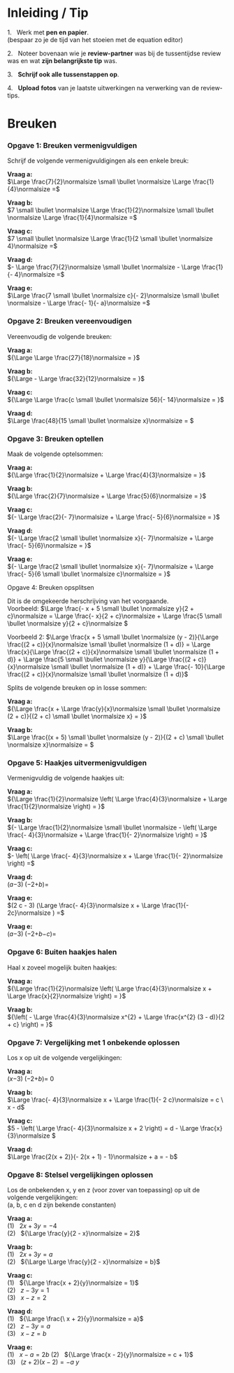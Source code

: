 # Inleiding / Tip

1.&nbsp;&nbsp;  Werk met **pen en papier**.  
    (bespaar zo je de tijd van het stoeien met de equation editor)

2.&nbsp;&nbsp;  Noteer bovenaan wie je **review-partner** was bij de tussentijdse
    review was en wat **zijn belangrijkste tip** was.

3.&nbsp;&nbsp;  **Schrijf ook alle tussenstappen op**.

4.&nbsp;&nbsp;  **Upload** **fotos** van je laatste uitwerkingen na verwerking van
    de review-tips.

# Breuken

### Opgave 1: Breuken vermenigvuldigen

Schrijf de volgende vermenigvuldigingen als een enkele breuk:

**Vraag a:**  
$\Large \frac{7}{2}\normalsize  \small \bullet \normalsize \Large \frac{1}{4}\normalsize  =$

**Vraag b:**  
$7 \small \bullet \normalsize \Large \frac{1}{2}\normalsize  \small \bullet \normalsize \Large \frac{1}{4}\normalsize  =$

**Vraag c:**  
$7 \small \bullet \normalsize \Large \frac{1}{2 \small \bullet \normalsize 4}\normalsize  =$

**Vraag d:**  
$- \Large \frac{7}{2}\normalsize  \small \bullet \normalsize - \Large \frac{1}{- 4}\normalsize  =$

**Vraag e:**  
$\Large \frac{7 \small \bullet \normalsize c}{- 2}\normalsize  \small \bullet \normalsize - \Large \frac{- 1}{- a}\normalsize  =$

### Opgave 2: Breuken vereenvoudigen

Vereenvoudig de volgende breuken:

**Vraag a:**  
${\Large \Large \frac{27}{18}\normalsize  = }$

**Vraag b:**  
${\Large - \Large \frac{32}{12}\normalsize  = }$

**Vraag c:**   
${\Large \Large \frac{c \small \bullet \normalsize 56}{- 14}\normalsize  = }$

**Vraag d:**  
$\Large \frac{48}{15 \small \bullet \normalsize x}\normalsize  = $

### Opgave 3: Breuken optellen

Maak de volgende optelsommen:

**Vraag a:**  
${\Large \frac{1}{2}\normalsize  + \Large \frac{4}{3}\normalsize  = }$

**Vraag b:**  
${\Large \frac{2}{7}\normalsize  + \Large \frac{5}{6}\normalsize  = }$

**Vraag c:**  
${- \Large \frac{2}{- 7}\normalsize  + \Large \frac{- 5}{6}\normalsize  = }$

**Vraag d:**  
${- \Large \frac{2 \small \bullet \normalsize x}{- 7}\normalsize  + \Large \frac{- 5}{6}\normalsize  = }$

**Vraag e:**  
${- \Large \frac{2 \small \bullet \normalsize x}{- 7}\normalsize  + \Large \frac{- 5}{6 \small \bullet \normalsize c}\normalsize  = }$

Opgave 4: Breuken opsplitsen

Dit is de omgekeerde herschrijving van het voorgaande.  
Voorbeeld:
$\Large \frac{- x + 5 \small \bullet \normalsize y}{2 + c}\normalsize  = \Large \frac{- x}{2 + c}\normalsize  + \Large \frac{5 \small \bullet \normalsize y}{2 + c}\normalsize $

Voorbeeld 2:
$\Large \frac{x + 5 \small \bullet \normalsize (y - 2)}{\Large \frac{(2 + c)}{x}\normalsize  \small \bullet \normalsize (1 + d)} = \Large \frac{x}{\Large \frac{(2 + c)}{x}\normalsize  \small \bullet \normalsize (1 + d)} + \Large \frac{5 \small \bullet \normalsize y}{\Large \frac{(2 + c)}{x}\normalsize  \small \bullet \normalsize (1 + d)} + \Large \frac{- 10}{\Large \frac{(2 + c)}{x}\normalsize  \small \bullet \normalsize (1 + d)}$

Splits de volgende breuken op in losse sommen:

**Vraag a:**  
${\Large \frac{x + \Large \frac{y}{x}\normalsize  \small \bullet \normalsize (2 + c)}{(2 + c) \small \bullet \normalsize x} = }$

**Vraag b:**  
$\Large \frac{(x + 5) \small \bullet \normalsize (y - 2)}{(2 + c) \small \bullet \normalsize x}\normalsize  = $

### Opgave 5: Haakjes uitvermenigvuldigen

Vermenigvuldig de volgende haakjes uit:

**Vraag a:**  
${\Large \frac{1}{2}\normalsize   \left( \Large \frac{4}{3}\normalsize  + \Large \frac{1}{2}\normalsize  \right) = 
}$

**Vraag b:**  
${- \Large \frac{1}{2}\normalsize  \small \bullet \normalsize - \left( \Large \frac{- 4}{3}\normalsize  + \Large \frac{1}{- 2}\normalsize  \right) = }$

**Vraag c:**  
$- \left( \Large \frac{- 4}{3}\normalsize x + \Large \frac{1}{- 2}\normalsize  \right) =$

**Vraag d:**  
(*a*−3) (−2+*b*)=

**Vraag e:**  
$(2  c - 3)  (\Large \frac{- 4}{3}\normalsize   x + \Large \frac{1}{- 2c}\normalsize ) =$

**Vraag e:**  
(*a*−3) (−2+*b*−*c*)=

### Opgave 6: Buiten haakjes halen

Haal x zoveel mogelijk buiten haakjes:

**Vraag a:**  
${\Large \frac{1}{2}\normalsize  \left( \Large \frac{4}{3}\normalsize x + \Large \frac{x}{2}\normalsize  \right) = }$

**Vraag b:**  
${\left( - \Large \frac{4}{3}\normalsize x^{2} + \Large \frac{x^{2}  (3 - d)}{2 + c} \right) = }$

### Opgave 7: Vergelijking met 1 onbekende oplossen

Los x op uit de volgende vergelijkingen:

**Vraag a:**  
(*x*−3) (−2+*b*)= 0

**Vraag b:**  
$\Large \frac{- 4}{3}\normalsize  x + \Large \frac{1}{- 2  c}\normalsize  = c \  x - d$

**Vraag c:**  
$5 - \left( \Large \frac{- 4}{3}\normalsize   x + 2 \right) = d - \Large \frac{x}{3}\normalsize $

**Vraag d:**  
$\Large \frac{2(x + 2)}{- 2(x + 1) - 1}\normalsize  + a = - b$

### Opgave 8: Stelsel vergelijkingen oplossen

Los de onbekenden x, y en z (voor zover van toepassing) op uit de
volgende vergelijkingen:  
(a, b, c en d zijn bekende constanten)

**Vraag a:**  
(1)&nbsp;&nbsp; ${2x + 3y = - 4}$  
(2)&nbsp;&nbsp; ${\Large \frac{y}{2 - x}\normalsize  = 2}$

**Vraag b:**  
(1)&nbsp;&nbsp; ${2x + 3y = a}$  
(2)&nbsp;&nbsp; ${\Large \Large \frac{y}{2 - x}\normalsize  = b}$

**Vraag c:**  
(1)&nbsp;&nbsp; ${\Large \frac{x + 2}{y}\normalsize  = 1}$  
(2)&nbsp;&nbsp; ${z - 3y = 1}$  
(3)&nbsp;&nbsp; ${x - z = 2}$  

**Vraag d:**  
(1)&nbsp;&nbsp; ${\Large \frac{\ x + 2}{y}\normalsize  = a}$  
(2)&nbsp;&nbsp; ${z - 3y = a}$  
(3)&nbsp;&nbsp; ${x - z = b}$ 

**Vraag e:**  
(1)&nbsp;&nbsp; ${x - a = 2b}$ 
(2)&nbsp;&nbsp; ${\Large \frac{x - 2}{y}\normalsize  = c + 1}$  
(3)&nbsp;&nbsp; ${(z + 2)(x - 2) = - a\ y}$ 
